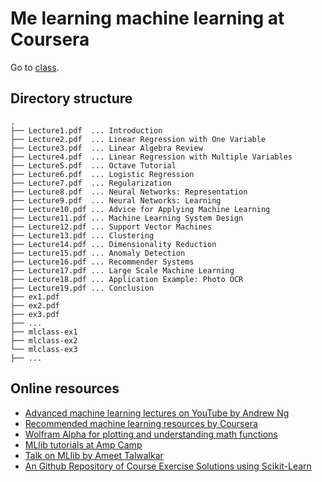 # Me learning machine learning at Coursera

Go to [class](https://class.coursera.org/ml-008/).

## Directory structure

    .
    ├── Lecture1.pdf  ... Introduction
    ├── Lecture2.pdf  ... Linear Regression with One Variable
    ├── Lecture3.pdf  ... Linear Algebra Review
    ├── Lecture4.pdf  ... Linear Regression with Multiple Variables
    ├── Lecture5.pdf  ... Octave Tutorial
    ├── Lecture6.pdf  ... Logistic Regression
    ├── Lecture7.pdf  ... Regularization
    ├── Lecture8.pdf  ... Neural Networks: Representation
    ├── Lecture9.pdf  ... Neural Networks: Learning
    ├── Lecture10.pdf ... Advice for Applying Machine Learning
    ├── Lecture11.pdf ... Machine Learning System Design
    ├── Lecture12.pdf ... Support Vector Machines
    ├── Lecture13.pdf ... Clustering
    ├── Lecture14.pdf ... Dimensionality Reduction
    ├── Lecture15.pdf ... Anomaly Detection
    ├── Lecture16.pdf ... Recommender Systems
    ├── Lecture17.pdf ... Large Scale Machine Learning
    ├── Lecture18.pdf ... Application Example: Photo OCR
    ├── Lecture19.pdf ... Conclusion
    ├── ex1.pdf
    ├── ex2.pdf
    ├── ex3.pdf
    ├── ...
    ├── mlclass-ex1
    ├── mlclass-ex2
    └── mlclass-ex3
    ├── ...

## Online resources

* [Advanced machine learning lectures on YouTube by Andrew Ng](https://www.youtube.com/course?list=ECA89DCFA6ADACE599)
* [Recommended machine learning resources by Coursera](https://share.coursera.org/wiki/index.php/ML:Useful_Resources)
* [Wolfram Alpha for plotting and understanding math functions](http://www.wolframalpha.com/input/?i=x+x^2+x^2*y+x^2*y^2+x^2*y^3+x^3*y+x^3*y^3)
* [MLlib tutorials at Amp Camp](http://ampcamp.berkeley.edu/5/)
* [Talk on MLlib by Ameet Talwalkar](https://www.youtube.com/watch?v=qSPqh7DiREM)
* [An Github Repository of Course Exercise Solutions using Scikit-Learn](https://github.com/krasserm/machine-learning-notebooks "Github krasserm/machine-learning-notebooks")
